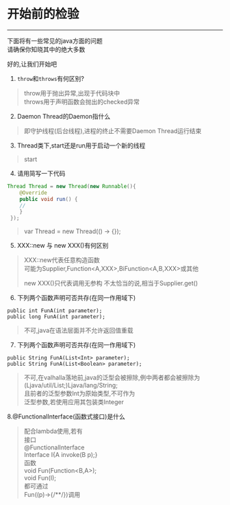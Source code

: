 # 开始前的检验
---
下面将有一些常见的java方面的问题  
请确保你知晓其中的绝大多数

好的,让我们开始吧

1. `throw`和`throws`有何区别?

> throw用于抛出异常,出现于代码块中  
> throws用于声明函数会抛出的checked异常

2. Daemon Thread的Daemon指什么

> 即守护线程(后台线程),进程的终止不需要Daemon Thread运行结束

3. Thread类下,start还是run用于启动一个新的线程

> start

4. 请用简写一下代码

````java
Thread Thread = new Thread(new Runnable(){
    @Override
    public void run() {
    //
    }
 });
````

> var Thread = new Thread(() -> {});

5. XXX::new 与 new XXX()有何区别

> XXX::new代表任意构造函数  
> 可能为Supplier<XXX>,Function<A,XXX>,BiFunction<A,B,XXX>或其他
>
> new XXX()只代表调用无参构
> 不太恰当的说,相当于Supplier<XXX>.get()

6. 下列两个函数声明可否共存(在同一作用域下)

````javas
public int FunA(int parameter);
public long FunA(int parameter);
````

> 不可,java在语法层面并不允许返回值重载

7. 下列两个函数声明可否共存(在同一作用域下)

````javas
public String FunA(List<Int> parameter);
public String FunA(List<Boolean> parameter);
````

> 不可,在valhalla落地前,java的泛型会被擦除,例中两者都会被擦除为(Ljava/util/List;)Ljava/lang/String;  
> 且前者的泛型参数Int为原始类型,不可作为   
> 泛型参数,若使用应用其包装类Integer

8.@FunctionalInterface(函数式接口)是什么

> 配合lambda使用,若有  
> 接口  
> @FunctionalInterface  
> Interface I{A invoke(B p);}  
> 函数  
> void Fun(Function<B,A>);  
> void Fun(I);  
> 都可通过  
> Fun((p)->{/**/})调用


